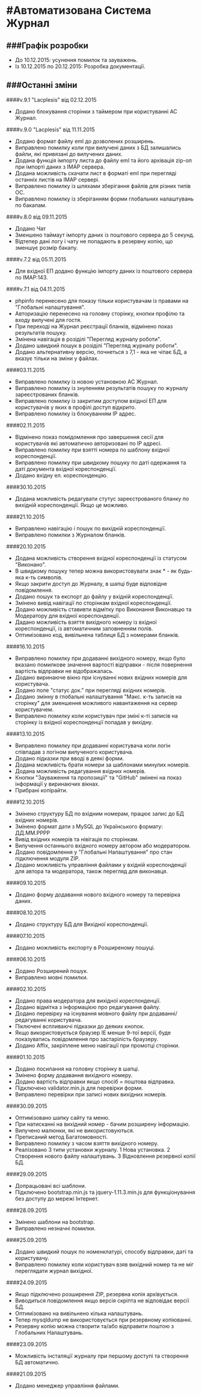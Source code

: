 #Автоматизована Система Журнал
==============================
###Графік розробки
------------------
  - До 10.12.2015: усунення помилок та зауважень.
  - Із 10.12.2015 по 20.12.2015: Розробка документації.

###Останні зміни
----------------
####v.9.1 "Lacplesis" від 02.12.2015
  - Додано блокування сторінки з таймером при користуванні АС Журнал.

####v.9.0 "Lacplesis" від 11.11.2015
  - Додано формат файлу eml до дозволених розширень.
  - Виправлено помилку коли при вилучені даних з БД залишались файли, які привязані до вилучених даних.
  - Додана функція імпорту листа до файлу eml та його архівація zip-оп при імпорті даних з IMAP сервера.
  - Додана можливість скачати лист в форматі eml при перегляді останніх листів на IMAP сервері.
  - Виправлено помилку із шляхами зберігання файлів для різних типів ОС.
  - Виправлено помилку із зберіганням форми глобальних налаштувань по бакапам.

####v.8.0 від 09.11.2015
  - Додано Чат
  - Зменшено таймаут імпорту даних із поштового сервера до 5 секунд.
  - Відтепер дані логу і чату не попадають в резервну копію, що зменшує розмір бакапу.

####v.7.2 від 05.11.2015
  - Для вхідної ЕП додано функцію імпорту даних із поштового сервера по IMAP:143.

####v.7.1 від 04.11.2015
  - phpinfo перенесено для показу тільки користувачам із правами на "Глобальні налаштування".
  - Авторизацію перенесено на головну сторінку, кнопки профілю та входу вилучені для гостя.
  - При переході на Журнал реєстрації бланків, відмінено показ результатів пошуку.
  - Змінена навігація в розіділі "Перегляд журналу роботи".
  - Додано швидкий пошук в розіділі "Перегляд журналу роботи".
  - Додано альтернативну версію, почнеться з 7,1 - яка не чіпає БД, а вказує тільки на зміни у файлах.

####03.11.2015
  - Виправлено помилку із новою установкою АС Журнал.
  - Виправлено помилку із знуленням результатів пошуку по журналу зареєстрованих бланків.
  - Виправлено помилку із закритим доступом вхідної ЕП для користувачів у яких в профілі доступ відкрито.
  - Виправлено помилку із блокуванням IP адрес.

####02.11.2015
  - Відмінено показ помідомлення про завершення сесії для користувачів які автоматично авторизовані по IP адресі.
  - Виправлено помилку при взятті номера по шаблону вхідної кореспонденції.
  - Виправлено помилку при швидкому пошуку по даті одержання та даті документа вхідної кореспонденції.
  - Додано вхідну ел. кореспонденцію.

####30.10.2015
  - Додана можливість редагувати стутус зареєстрованого бланку по вихідній кореспонденції. Якщо це можливо.

####21.10.2015
  - Виправлено навігацію і пошук по вихідній кореспонденції.
  - Виправлено помилки з Журналом бланків.

####20.10.2015
  - Додана можливість створення вхідної кореспонденції із статусом "Виконано".
  - В швидкому пошуку тепер можна використовувати знак * - як будь-яка к-ть символів.
  - Якщо закрити доступ до Журналу, в шапці буде відповідне повідомлення.
  - Додано пошук та експорт до файлу у вхідній кореспонденції.
  - Змінено вивід навігації по сторінкам вхідної кореспонденції.
  - Додано можливість ставивти відмітку про Виконання Виконавцю та Модератору для вхідної кореспонденції.
  - Дадано можливість взяття вихідного номеру із вхідної кореспонденції, із автоматичним заповненням полів.
  - Оптимізовано код, вивільнена таблиця БД з номерами бланків.

####16.10.2015
  - Виправлено помилку при додаванні вихідного номеру, якщо було вказано помилкове значення вартості відправки - після повернення вартість відправки не відображалась.
  - Додано виринаюче вікно при існуванні нових вхідних номерів для користувача.
  - Додано поле "статус док." при перегляді вхідних номерів.
  - Додано змінну в глобальні налаштування "Макс. к-ть записів на сторінку" для зменшення можливого навантаження на сервер користувачем.
  - Виправлено помилку коли користувач при зміні к-ті записів на сторінку із вхідної кореспонденції попадав у вихідну.

####13.10.2015
  - Виправлено помилку при додаванні користувача коли логін співпадав з логіном вилученого користувача.
  - Додано підказки при вводі в деякі форми.
  - Додана можливість брати номери за шаблонами минулих номерів.
  - Додана можливість редагування вхідних номерів.
  - Кнопки "Зауваження та пропозиції" та "GitHub" змінені на показ інформації у виринаючих вікнах.
  - Прибрані копірайти.

####12.10.2015
  - Змінено структуру БД по вхідним номерам, працює запис до БД вхідних номерів.
  - Змінено формат дати з MySQL до Українського формату: ДД.ММ.РРРР
  - Вивід вхідних номерів та нівігація по сторінкам.
  - Вилучення останнього вхідного номеру автором або модератором.
  - Додано повідомлення у "Глобальні Налаштування" про стан підключення модуля ZIP.
  - Додано можливість управління файлами у вхідній кореспонденції для автора та модератора, також перегляд для виконавця.

####09.10.2015
  - Додано форму додавання нового вхідного номеру та перевірка даних.

####08.10.2015
  - Додано структуру БД для Вихідної кореспонденції.

####07.10.2015
  - Додано можливість експорту в Розширеному пошуці.

####06.10.2015
  - Додано Розширений пошук.
  - Виправлено мовні помилки.

####02.10.2015
  - Додано права модератора для вихідної кореспонденції.
  - Додано відмітка з інформацією про редагування файлу.
  - Додано перевірку на існування мовного файлу при додаванні/редагуванні користувача.
  - Піключені вспливаючі підказки до деяких кнопок.
  - Якщо використовується браузер IE менше 9-тої версії, буде показуватись повідомлення про застарілість браузеру.
  - Додано Affix, закріплене меню навігації при промотці сторінки.

####01.10.2015
  - Додано посилання на головну сторінку в шапці.
  - Змінено форму додавання вихідного номеру.
  - Додано вартість відправки якщо спосіб = поштова відправка.
  - Підключено validator.min.js для перевірки форми.
  - Виправлено перевірки при записі нових вихідних номерів.

####30.09.2015
  - Оптимізовано шапку сайту та меню.
  - При натисканні на вихідний номер - бачим розширену інформацію.
  - Вилучено малюнки, які не використовуються.
  - Преписаний метод Багатомовності.
  - Виправлено помилку з часом взяття вихідного номеру.
  - Реалізовано 3 типи установки журналу. 1 Нова установка. 2 Створення нового файлу налаштувань. 3 Відновлення резервної копії БД.

####29.09.2015
  - Допрацьовані всі шаблони.
  - Підключено bootstrap.min.js та jquery-1.11.3.min.js для функціонування без доступу до мережі Інтернет.

####28.09.2015
  - Змінено шаблони на bootstrap.
  - Виправлено незначні помилки.

####25.09.2015
  - Додано швидкий пошук по номенклатурі, способу відправки, даті та користувачу.
  - Виправлено помилку коли користувач взяв вихідний номер та не міг переглядати журнал вихідної.

####24.09.2015
  - Якщо підключено розширення ZIP, резервна копія архівується.
  - Виводиться повідомлення якщо версія скріпта не відповідає версії БД.
  - Оптимізовано на вивільнено кілька налаштувань.
  - Тепер mysqldump не використовується при резервному копіюванні.
  - Резервну копію можна створити та/або відправити поштою з Глобальних Налаштувань.

####23.09.2015
  - Можливість інсталяції журналу при першому доступі та створення БД автоматично.

####21.09.2015
  - Додано менеджер управління файлами.
